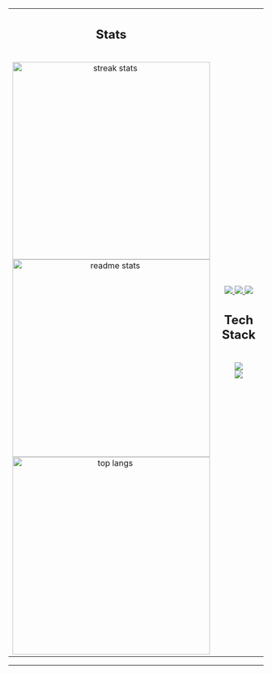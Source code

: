<table>
<tr>
<td width="50%">

<h2 align="center">Stats</h2>
<br>
<div align=center>
 <img width=390 src="https://streak-stats.demolab.com/?user=ArtursTorsters&count_private=true&theme=react&border_radius=10" alt="streak stats"/>
 <img width=390 src="https://github-readme-stats-salesp07.vercel.app/api?username=ArtursTorsters&count_private=true&show_icons=true&theme=react&rank_icon=github&border_radius=10" alt="readme stats" />
 <br/>
 <img width=390 align="center" src="https://github-readme-stats-salesp07.vercel.app/api/top-langs/?username=ArtursTorsters&hide=HTML&langs_count=8&layout=compact&theme=react&border_radius=10&size_weight=0.5&count_weight=0.5&exclude_repo=github-readme-stats" alt="top langs" />
</div>

</td>
<td width="50%">
<div align="center"> 
 <a href="mailto:your.email@gmail.com">
   <img src="https://img.shields.io/badge/Gmail-333333?style=for-the-badge&logo=gmail&logoColor=red" />
 </a>
 <a href="https://linkedin.com/in/your-linkedin" target="_blank">
   <img src="https://img.shields.io/badge/LinkedIn-0077B5?style=for-the-badge&logo=linkedin&logoColor=white" target="_blank" />
 </a>
 <a href="https://gitlab.esynergy.lv/atorstens" target="_blank">
   <img src="https://img.shields.io/badge/GitLab-330F63?style=for-the-badge&logo=gitlab&logoColor=white" target="_blank" />
 </a>
</div>
<h2 align="center">Tech Stack</h2>
<br/>
<div align="center">
   <img src="https://skillicons.dev/icons?i=docker,php,typescript,javascript,sass" /><br>
   <img src="https://skillicons.dev/icons?i=css,react,mysql,figma,tailwind" /><br>
</div>

</td>
</tr>
</table>

<hr/>


